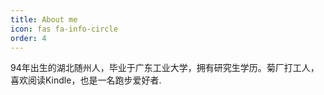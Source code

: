 ```yaml
---
title: About me
icon: fas fa-info-circle
order: 4
---
```


94年出生的湖北随州人，毕业于广东工业大学，拥有研究生学历。菊厂打工人，喜欢阅读Kindle，也是一名跑步爱好者.

